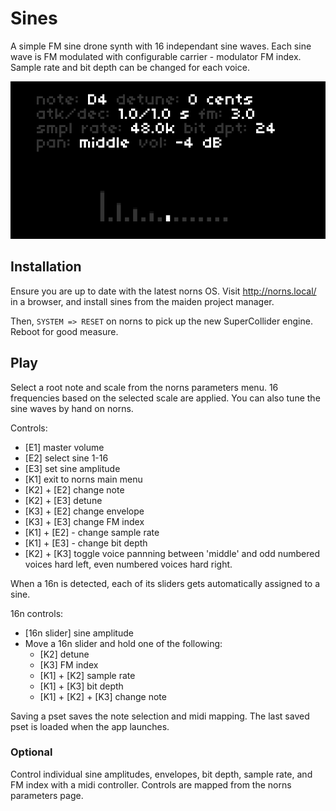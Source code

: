 # Sines

A simple FM sine drone synth with 16 independant sine waves. Each sine wave is FM modulated with configurable carrier - modulator FM index. Sample rate and bit depth can be changed for each voice.

![sines](sines.png)

## Installation

Ensure you are up to date with the latest norns OS. Visit http://norns.local/ in a browser, and install sines from the maiden project manager.

Then, `SYSTEM => RESET` on norns to pick up the new SuperCollider engine. Reboot for good measure.

## Play

Select a root note and scale from the norns parameters menu. 16 frequencies based on the selected scale are applied. You can also tune the sine waves by hand on norns. 

Controls:

* [E1] master volume
* [E2] select sine 1-16
* [E3] set sine amplitude
* [K1] exit to norns main menu
* [K2] + [E2] change note
* [K2] + [E3] detune
* [K3] + [E2] change envelope
* [K3] + [E3] change FM index
* [K1] + [E2] - change sample rate
* [K1] + [E3] - change bit depth
* [K2] + [K3] toggle voice pannning between 'middle' and odd numbered voices hard left, even numbered voices hard right.

When a 16n is detected, each of its sliders gets automatically assigned to a sine.

16n controls:

* [16n slider] sine amplitude
* Move a 16n slider and hold one of the following:
    * [K2] detune
    * [K3] FM index
    * [K1] + [K2] sample rate
    * [K1] + [K3] bit depth
    * [K1] + [K2] + [K3] change note

Saving a pset saves the note selection and midi mapping. The last saved pset is loaded when the app launches.

### Optional

Control individual sine amplitudes, envelopes, bit depth, sample rate, and FM index with a midi controller. Controls are mapped from the norns parameters page.

